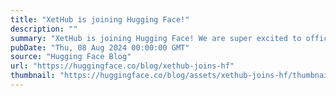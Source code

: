 ```yaml
---
title: "XetHub is joining Hugging Face!"
description: ""
summary: "XetHub is joining Hugging Face! We are super excited to officially announce that Hugging Face acquir..."
pubDate: "Thu, 08 Aug 2024 00:00:00 GMT"
source: "Hugging Face Blog"
url: "https://huggingface.co/blog/xethub-joins-hf"
thumbnail: "https://huggingface.co/blog/assets/xethub-joins-hf/thumbnail.png"
---
```



